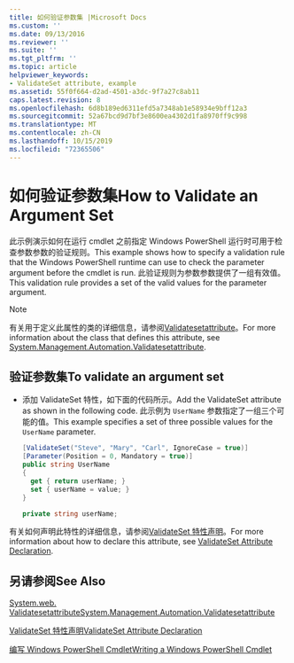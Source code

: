 ```yaml
---
title: 如何验证参数集 |Microsoft Docs
ms.custom: ''
ms.date: 09/13/2016
ms.reviewer: ''
ms.suite: ''
ms.tgt_pltfrm: ''
ms.topic: article
helpviewer_keywords:
- ValidateSet attribute, example
ms.assetid: 55f0f664-d2ad-4501-a3dc-9f7a27c8ab11
caps.latest.revision: 8
ms.openlocfilehash: 6d8b189ed6311efd5a7348ab1e58934e9bff12a3
ms.sourcegitcommit: 52a67bcd9d7bf3e8600ea4302d1fa8970ff9c998
ms.translationtype: MT
ms.contentlocale: zh-CN
ms.lasthandoff: 10/15/2019
ms.locfileid: "72365506"
---
```

# <a name="how-to-validate-an-argument-set"></a><span data-ttu-id="5fd75-102">如何验证参数集</span><span class="sxs-lookup"><span data-stu-id="5fd75-102">How to Validate an Argument Set</span></span>

<span data-ttu-id="5fd75-103">此示例演示如何在运行 cmdlet 之前指定 Windows PowerShell 运行时可用于检查参数参数的验证规则。</span><span class="sxs-lookup"><span data-stu-id="5fd75-103">This example shows how to specify a validation rule that the Windows PowerShell runtime can use to check the parameter argument before the cmdlet is run.</span></span> <span data-ttu-id="5fd75-104">此验证规则为参数参数提供了一组有效值。</span><span class="sxs-lookup"><span data-stu-id="5fd75-104">This validation rule provides a set of the valid values for the parameter argument.</span></span>

> [!NOTE]
> <span data-ttu-id="5fd75-105">有关用于定义此属性的类的详细信息，请参阅[Validatesetattribute](/dotnet/api/System.Management.Automation.ValidateSetAttribute)。</span><span class="sxs-lookup"><span data-stu-id="5fd75-105">For more information about the class that defines this attribute, see [System.Management.Automation.Validatesetattribute](/dotnet/api/System.Management.Automation.ValidateSetAttribute).</span></span>

## <a name="to-validate-an-argument-set"></a><span data-ttu-id="5fd75-106">验证参数集</span><span class="sxs-lookup"><span data-stu-id="5fd75-106">To validate an argument set</span></span>

- <span data-ttu-id="5fd75-107">添加 ValidateSet 特性，如下面的代码所示。</span><span class="sxs-lookup"><span data-stu-id="5fd75-107">Add the ValidateSet attribute as shown in the following code.</span></span> <span data-ttu-id="5fd75-108">此示例为 `UserName` 参数指定了一组三个可能的值。</span><span class="sxs-lookup"><span data-stu-id="5fd75-108">This example specifies a set of three possible values for the `UserName` parameter.</span></span>

    ```csharp
    [ValidateSet("Steve", "Mary", "Carl", IgnoreCase = true)]
    [Parameter(Position = 0, Mandatory = true)]
    public string UserName
    {
      get { return userName; }
      set { userName = value; }
    }

    private string userName;
    ```

<span data-ttu-id="5fd75-109">有关如何声明此特性的详细信息，请参阅[ValidateSet 特性声明](./validateset-attribute-declaration.md)。</span><span class="sxs-lookup"><span data-stu-id="5fd75-109">For more information about how to declare this attribute, see [ValidateSet Attribute Declaration](./validateset-attribute-declaration.md).</span></span>

## <a name="see-also"></a><span data-ttu-id="5fd75-110">另请参阅</span><span class="sxs-lookup"><span data-stu-id="5fd75-110">See Also</span></span>

[<span data-ttu-id="5fd75-111">System.web. Validatesetattribute</span><span class="sxs-lookup"><span data-stu-id="5fd75-111">System.Management.Automation.Validatesetattribute</span></span>](/dotnet/api/System.Management.Automation.ValidateSetAttribute)

[<span data-ttu-id="5fd75-112">ValidateSet 特性声明</span><span class="sxs-lookup"><span data-stu-id="5fd75-112">ValidateSet Attribute Declaration</span></span>](./validateset-attribute-declaration.md)

[<span data-ttu-id="5fd75-113">编写 Windows PowerShell Cmdlet</span><span class="sxs-lookup"><span data-stu-id="5fd75-113">Writing a Windows PowerShell Cmdlet</span></span>](./writing-a-windows-powershell-cmdlet.md)
